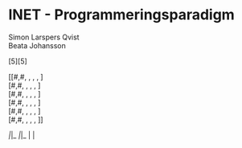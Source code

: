 # INET - Programmeringsparadigm

Simon Larspers Qvist    
Beata Johansson

[5][5]

[[#,#, , , , ]    
 [#,#, , , , ]       
 [#,#, , , , ]    
 [#,#, , , , ]    
 [#,#, , , , ]    
 [#,#, , , , ]]
 
 
 _|_|_
 _|_|_
  | |
